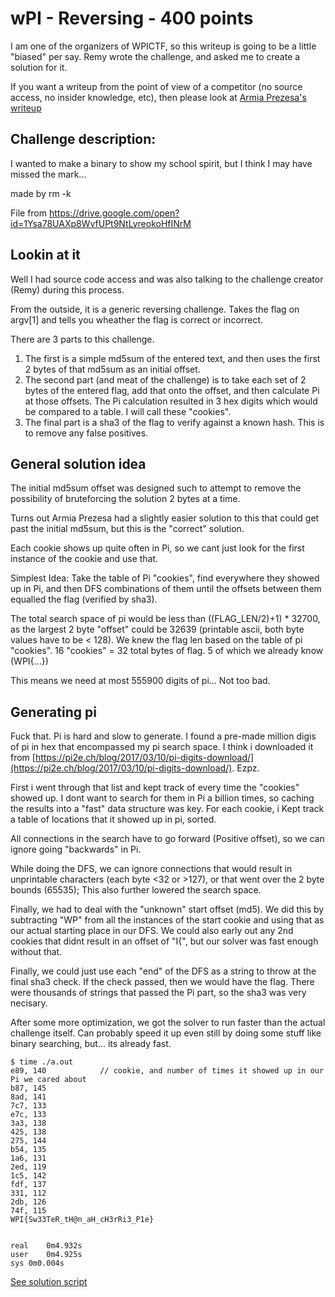 # wPI - Reversing - 400 points

I am one of the organizers of WPICTF, so this writeup is going to be a little "biased" per say. Remy wrote the challenge, and asked me to create a solution for it.

If you want a writeup from the point of view of a competitor (no source access, no insider knowledge, etc), then please look at [Armia Prezesa's writeup](https://wiki.armiaprezesa.pl/books/wpictf2019/page/wpi)

## Challenge description:

I wanted to make a binary to show my school spirit, but I think I may have missed the mark...

made by rm -k

File from https://drive.google.com/open?id=1Ysa78UAXp8WvfUPt9NtLyreokoHfINrM

## Lookin at it

Well I had source code access and was also talking to the challenge creator (Remy) during this process.

From the outside, it is a generic reversing challenge. Takes the flag on argv[1] and tells you wheather the flag is correct or incorrect.

There are 3 parts to this challenge.

1. The first is a simple md5sum of the entered text, and then uses the first 2 bytes of that md5sum as an initial offset.
2. The second part (and meat of the challenge) is to take each set of 2 bytes of the entered flag, add that onto the offset, and then calculate Pi at those offsets. The Pi calculation resulted in 3 hex digits which would be compared to a table. I will call these "cookies".
3. The final part is a sha3 of the flag to verify against a known hash. This is to remove any false positives.

## General solution idea


The initial md5sum offset was designed such to attempt to remove the possibility of bruteforcing the solution 2 bytes at a time.

Turns out Armia Prezesa had a slightly easier solution to this that could get past the initial md5sum, but this is the "correct" solution. 

Each cookie shows up quite often in Pi, so we cant just look for the first instance of the cookie and use that.

Simplest Idea: Take the table of Pi "cookies", find everywhere they showed up in Pi, and then DFS combinations of them until the offsets between them equalled the flag (verified by sha3).

The total search space of pi would be less than ((FLAG_LEN/2)+1) * 32700, as the largest 2 byte "offset" could be 32639 (printable ascii, both byte values have to be < 128). We knew the flag len based on the table of pi "cookies". 16 "cookies" = 32 total bytes of flag. 5 of which we already know (WPI{...})

This means we need at most 555900 digits of pi... Not too bad.

## Generating pi
Fuck that. Pi is hard and slow to generate. I found a pre-made million digis of pi in hex that encompassed my pi search space. I think i downloaded it from [https://pi2e.ch/blog/2017/03/10/pi-digits-download/](https://pi2e.ch/blog/2017/03/10/pi-digits-download/). Ezpz.

First i went through that list and kept track of every time the "cookies" showed up. I dont want to search for them in Pi a billion times, so caching the results into a "fast" data structure was key. For each cookie, i Kept track a table of locations that it showed up in pi, sorted.

All connections in the search have to go forward (Positive offset), so we can ignore going "backwards" in Pi.

While doing the DFS, we can ignore connections that would result in unprintable characters (each byte <32 or >127), or that went over the 2 byte bounds (65535); This also further lowered the search space.

Finally, we had to deal with the "unknown" start offset (md5). We did this by subtracting "WP" from all the instances of the start cookie and using that as our actual starting place in our DFS. We could also early out any 2nd cookies that didnt result in an offset of "I{", but our solver was fast enough without that.

Finally, we could just use each "end" of the DFS as a string to throw at the final sha3 check. If the check passed, then we would have the flag. There were thousands of strings that passed the Pi part, so the sha3 was very necisary.

After some more optimization, we got the solver to run faster than the actual challenge itself. Can probably speed it up even still by doing some stuff like binary searching, but... its already fast.

```
$ time ./a.out 
e89, 140			// cookie, and number of times it showed up in our Pi we cared about
b87, 145
8ad, 141
7c7, 133
e7c, 133
3a3, 138
425, 138
275, 144
b54, 135
1a6, 131
2ed, 119
1c5, 142
fdf, 137
331, 112
2db, 126
74f, 115
WPI{Sw33TeR_tH@n_aH_cH3rRi3_P1e}


real	0m4.932s
user	0m4.925s
sys	0m0.004s
```

[See solution script](solve.c)
